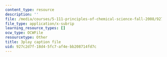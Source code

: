 ```yaml
---
content_type: resource
description: ''
file: /media/courses/5-111-principles-of-chemical-science-fall-2008/927c2d7f18d45fc7af4ebb208714fd7c_pAuRZr0AHhI.vtt
file_type: application/x-subrip
learning_resource_types: []
ocw_type: OCWFile
resourcetype: Other
title: 3play caption file
uid: 927c2d7f-18d4-5fc7-af4e-bb208714fd7c
---
```

